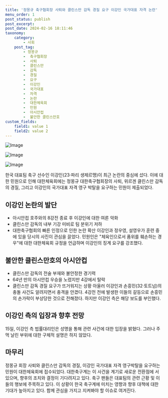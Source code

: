 ```yaml
---
title: '정몽규 축구협회장 사퇴와 클린스만 감독 경질 요구 이강인 국가대표 자격 논란'
menu_order: 1
post_status: publish
post_excerpt: 
post_date: 2024-02-16 18:11:46
taxonomy:
    category:
        - 사회
    post_tag:
        - 정몽규
        -  축구협회장
        -  사퇴
        -  클린스만
        -  감독
        -  경질
        -  요구
        -  이강인
        -  국가대표
        -  자격
        -  논란
        -  대한체육회
        -  민원
        -  아시안컵
        -  불안한 클린스만호
custom_fields:
    field1: value 1
    field2: value 2
---
```


![Image](https://imgnews.pstatic.net/image/005/2024/02/16/2024021607563943322_1708037972_0019169656_20240216080401316.jpg?type=w647)

![Image](https://imgnews.pstatic.net/image/005/2024/02/16/2024021604441143295_1708026252_0019169656_20240216080401320.jpg?type=w647)

![Image](https://imgnews.pstatic.net/image/005/2024/02/16/2024021604390643293_1708025946_0019169656_20240216080401324.jpg?type=w647)

한국 대표팀 축구 선수인 이강인(23·파리 생제르맹)이 최근 논란의 중심에 섰다. 이에 대한 민원으로 인해 대한체육회에는 정몽규 대한축구협회장의 사퇴, 위르겐 클린스만 감독의 경질, 그리고 이강인의 국가대표 자격 영구 박탈을 요구하는 민원이 제출되었다.
## 이강인 논란의 발단
- 아시안컵 호주와의 8강전 종료 후 이강인에 대한 여론 악화
- 클린스만 감독의 내부 기강 미비로 팀 분위기 저하
- 대한축구협회의 빠른 인정으로 인한 논란 확산
이강인과 정우영, 설영우가 훈련 중에 있을 당시의 사진이 관심을 끌었다. 민원인은 "체육인으로서 품위를 훼손하는 경우"에 대한 대한체육회 규정을 언급하며 이강인의 징계 요구를 강조했다.
## 불안한 클린스만호의 아시안컵
- 클린스만 감독의 전술 부재와 불안정한 경기력
- 64년 만의 아시안컵 우승을 노렸지만 4강에서 탈락
- 클린스만 감독 경질 요구가 뜨거워지는 상황
아울러 이강인과 손흥민(32·토트넘)의 충돌 사건도 알려지면서 충격을 안겼다. 4강전 전에 발생한 이들의 갈등으로 손흥민의 손가락이 부상당한 것으로 전해졌다. 하지만 이강인 측은 해당 보도를 부인했다.
## 이강인 측의 입장과 향후 전망
15일, 이강인 측 법률대리인은 성명을 통해 관련 사건에 대한 입장을 밝혔다. 그러나 주먹 날린 부위에 대한 구체적 설명은 하지 않았다.
## 마무리
정몽규 회장 사퇴와 클린스만 감독의 경질, 이강인 국가대표 자격 영구박탈을 요구하는 민원이 대한체육회에 접수되었다. 대한축구계는 이 사건을 계기로 새로운 전환점에 서 있으며, 향후의 조치와 결정이 기다려지고 있다. 축구 팬들은 대표팀의 관련 근황 및 이들의 행보에 주목하고 있다. 이 상황이 한국 축구계에 미치는 영향과 향후 대책에 대한 기대가 높아지고 있다. 함께 관심을 가지고 지켜봐야 할 이슈로 여겨진다.
